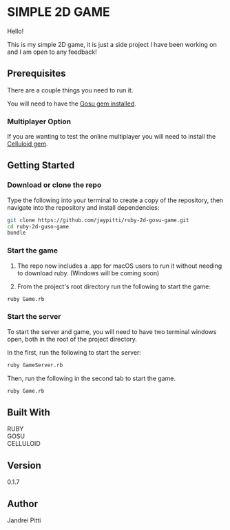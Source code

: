 # SIMPLE 2D GAME

Hello!

This is my simple 2D game, it is just a side project I have been working on and
I am open to any feedback!

## Prerequisites

There are a couple things you need to run it.

You will need to have the [Gosu gem installed](https://rubygems.org/gems/gosu/versions/0.10.8).

### Multiplayer Option

If you are wanting to test the online multiplayer you will need to install
the [Celluloid gem](https://rubygems.org/gems/celluloid/versions/0.17.3).

## Getting Started

### Download or clone the repo

Type the following into your terminal to create a copy of the repository, then navigate into the repository and install dependencies: 

```bash
git clone https://github.com/jaypitti/ruby-2d-gosu-game.git
cd ruby-2d-guso-game
bundle
```

### Start the game

1. The repo now includes a .app for macOS users to run it without needing to download ruby. (Windows will be coming soon)

2. From the project's root directory run the following to start the game:

```bash
ruby Game.rb
```

### Start the server
To start the server and game, you will need to have two terminal windows open, both in the root of the project directory. 

In the first, run the following to start the server:

```bash
ruby GameServer.rb
```

Then, run the following in the second tab to start the game.

```bash
ruby Game.rb
```

## Built With

RUBY  
GOSU  
CELLULOID  


## Version

0.1.7

## Author

Jandrei Pitti

